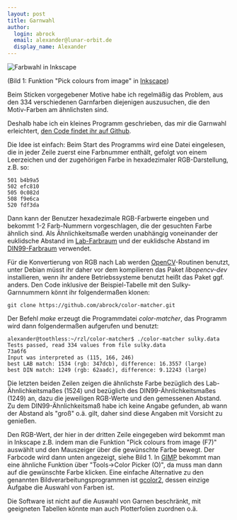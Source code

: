 ```yaml
---
layout: post
title: Garnwahl
author:
  login: abrock
  email: alexander@lunar-orbit.de
  display_name: Alexander
---
```


![Farbwahl in Inkscape](/assets/2015-garnwahl/farbwahl.png)

(Bild 1: Funktion "Pick colours from image" in [Inkscape](https://inkscape.org/en/))

Beim Sticken vorgegebener Motive habe ich regelmäßig das Problem, aus den 334
verschiedenen Garnfarben diejenigen auszusuchen, die den Motiv-Farben am
ähnlichsten sind.

Deshalb habe ich ein kleines Programm geschrieben,
das mir die Garnwahl erleichtert,
[den Code findet ihr auf Github](https://github.com/abrock/color-matcher).

<!--more-->

Die Idee ist einfach: Beim Start des Programms wird eine Datei eingelesen,
die in jeder Zeile zuerst eine Farbnummer enthält, gefolgt von einem
Leerzeichen und der zugehörigen Farbe in hexadezimaler RGB-Darstellung,
z.B. so:

    501 b4b9a5
    502 efc810
    505 0c082d
    508 f9e6ca
    520 fdf3da

Dann kann der Benutzer hexadezimale RGB-Farbwerte eingeben und bekommt 1-2
Farb-Nummern vorgeschlagen, die der gesuchten Farbe ähnlich sind.
Als Ähnlichkeitsmaße werden unabhängig voneinander der euklidsche Abstand im
[Lab-Farbraum](https://de.wikipedia.org/wiki/Lab-Farbraum) und der euklidsche
Abstand im [DIN99-Farbraum](https://de.wikipedia.org/wiki/DIN99-Farbraum)
verwendet.

Für die Konvertierung von RGB nach Lab werden
[OpenCV](http://opencv.org/)-Routinen benutzt, unter Debian müsst ihr daher
vor dem kompilieren das Paket *libopencv-dev* installieren, wenn ihr andere
Betriebssysteme benutzt heißt das Paket ggf. anders.
Den Code inklusive der Beispiel-Tabelle mit den Sulky-Garnnummern könnt ihr
folgendermaßen klonen:

    git clone https://github.com/abrock/color-matcher.git

Der Befehl *make* erzeugt die Programmdatei *color-matcher*, das Programm wird
dann folgendermaßen aufgerufen und benutzt:

    alexander@toothless:~/rzl/color-matcher$ ./color-matcher sulky.data 
    Tests passed, read 334 values from file sulky.data
    73a6f6
    Input was interpreted as (115, 166, 246)
    best LAB match: 1534 (rgb: 347dcb), difference: 16.3557 (large)
    best DIN match: 1249 (rgb: 62aadc), difference: 9.12243 (large)

Die letzten beiden Zeilen zeigen die ähnlichste Farbe bezüglich des
Lab-Ähnlichkeitsmaßes (1524) und bezüglich des DIN99-Ähnlichkeitsmaßes (1249)
an, dazu die jeweiligen RGB-Werte und den gemessenen Abstand.
Zu dem DIN99-Ähnlichkeitsmaß habe ich keine Angabe gefunden, ab wann der Abstand
als "groß" o.ä. gilt, daher sind diese Angaben mit Vorsicht zu genießen.

Den RGB-Wert, der hier in der dritten Zeile eingegeben wird bekommt man
in Inkscape z.B. indem man die Funktion "Pick colours from image (F7)"
auswählt und den Mauszeiger über die gewünschte Farbe bewegt.
Der Farbcode wird dann unten angezeigt, siehe Bild 1.
In [GIMP](http://www.gimp.org/) bekommt man eine ähnliche Funktion über
"Tools->Color Picker (O)", da muss man dann auf die gewünschte Farbe klicken.
Eine einfache Alternative zu den genannten Bildverarbeitungsprogrammen
ist [gcolor2](http://gcolor2.sourceforge.net/), dessen einzige Aufgabe die
Auswahl von Farben ist.

Die Software ist nicht auf die Auswahl von Garnen beschränkt, mit geeigneten
Tabellen könnte man auch Plotterfolien zuordnen o.ä.
